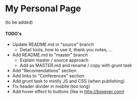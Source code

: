 # My Personal Page

(to be added)

#### TODO's

* Update README.md in "source" branch
  * Detail tools, how to use it, thank you notes, ...
* Add README.md to "master" branch
  * Explain master / source approach
  * Add as MASTER.md and rename / copy with grunt task      
* Add "Recomendations" section
* Add links to "Conferences" section
* Add grunt task to minify JS and CSS (when publishing)
* Fix header divider in mobile (too long)
* Add hover effect to buttons (like in http://boxever.com)
